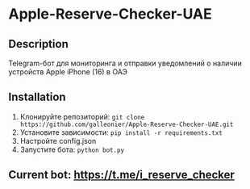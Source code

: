# Apple-Reserve-Checker-UAE

## Description 

Telegram-бот для мониторинга и отправки уведомлений о наличии устройств Apple iPhone (16) в ОАЭ
## Installation 

1. Клонируйте репозиторий:
```git clone https://github.com/galleonier/Apple-Reserve-Checker-UAE.git```
2. Установите зависимости:
```pip install -r requirements.txt```
3. Настройте config.json
4. Запустите бота:
```python bot.py```

## Current bot: https://t.me/i_reserve_checker
